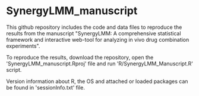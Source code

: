 # SynergyLMM_manuscript
This github repository includes the code and data files to reproduce the results from the manuscript "SynergyLMM: A comprehensive statistical framework and interactive web-tool for analyzing  in vivo drug combination experiments".

To reproduce the results, download the repository, open the 'SynergyLMM_manuscript.Rproj' file and run 'R/SynergyLMM_Manuscript.R' script.

Version information about R, the OS and attached or loaded packages can be found in 'sessionInfo.txt' file.